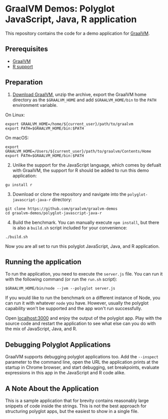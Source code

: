 # GraalVM Demos: Polyglot JavaScript, Java, R application

This repository contains the code for a demo application for [GraalVM](graalvm.org).

## Prerequisites
* [GraalVM](http://graalvm.org)
* [R support](https://www.graalvm.org/reference-manual/r/#installing-r)

## Preparation

1. [Download GraalVM](https://www.graalvm.org/downloads/), unzip the archive, export the GraalVM home directory as the `$GRAALVM_HOME` and add `$GRAALVM_HOME/bin` to the `PATH` environment variable.

On Linux:
```
export GRAALVM_HOME=/home/${current_user}/path/to/graalvm
export PATH=$GRAALVM_HOME/bin:$PATH
```
On macOS:
```
export GRAALVM_HOME=/Users/${current_user}/path/to/graalvm/Contents/Home
export PATH=$GRAALVM_HOME/bin:$PATH
```

2. Unlike the support for the JavaScript language, which comes by defualt with GraalVM, the support for R should be added to run this demo application:
```
gu install r
```

3. Download or clone the repository and navigate into the `polyglot-javascript-java-r` directory:
```
git clone https://github.com/graalvm/graalvm-demos
cd graalvm-demos/polyglot-javascript-java-r
```

4. Build the benchmark. You can manually execute `npm install`, but there is also a `build.sh` script included for your convenience:
```
./build.sh
```

Now you are all set to run this polyglot JavaScript, Java, and R application.

## Running the application

To run the application, you need to execute the `server.js` file. You can run it with the following command (or run the `run.sh` script):

```
$GRAALVM_HOME/bin/node --jvm --polyglot server.js
```

If you would like to run the benchmark on a different instance of Node, you can run it with whatever `node` you have. However, usually the polyglot capability won't be supported and the app won't run successfully.

Open [localhost:3000](http://localhost:3000/) and enjoy the output of the polyglot app. Play with the source code and restart the application to see what else can you do with the mix of JavaScript, Java, and R.

## Debugging Polyglot Applications

GraalVM supports debugging polyglot applications too. Add the `--inspect` parameter to the command line, open the URL the application prints at the startup in Chrome browser, and start debugging, set breakpoints, evaluate expressions in this app in the JavaScript and R code alike.

## A Note About the Application

This is a sample application that for brevity contains reasonably large snippets of code inside the strings. This is not the best approach for structuring polyglot apps, but the easiest to show in a single file.
